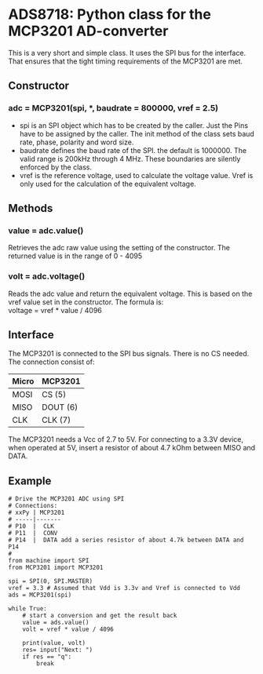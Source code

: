 # ADS8718: Python class for the MCP3201 AD-converter

This is a very short and simple class. It uses the SPI bus for the interface. That
ensures that the tight timing requirements of the MCP3201 are met.

## Constructor

### adc = MCP3201(spi, \*, baudrate = 800000, vref = 2.5)

- spi is an SPI object which has to be created by the caller. Just the Pins have to be assigned by the caller.
The init method of the class sets baud rate, phase, polarity and word size.
- baudrate defines the baud rate of the SPI. the default is 1000000.
The valid range is 200kHz through 4 MHz. These boundaries are silently enforced by the class.
- vref is the reference voltage, used to calculate the voltage value. Vref is only 
used for the calculation of the equivalent voltage.

## Methods

### value = adc.value()

Retrieves the adc raw value using the setting of the constructor. The returned
value is in the range of 0 - 4095

### volt = adc.voltage()

Reads the adc value and return the equivalent voltage. This is based on the vref
value set in the constructor. The formula is:   
    voltage = vref * value / 4096

## Interface

The MCP3201 is connected to the SPI bus signals. There is no CS needed. The
connection consist of:

|Micro|MCP3201|
|:---|:---|
|MOSI|CS (5)|
|MISO|DOUT (6)|
|CLK|CLK (7)|

The MCP3201 needs a Vcc of 2.7 to 5V. For connecting to a 3.3V device, when operated
at 5V, insert a resistor of about 4.7 kOhm between MISO and DATA.

## Example

```
# Drive the MCP3201 ADC using SPI
# Connections:
# xxPy | MCP3201
# -----|-------
# P10  |  CLK
# P11  |  CONV
# P14  |  DATA add a series resistor of about 4.7k between DATA and P14
#
from machine import SPI
from MCP3201 import MCP3201

spi = SPI(0, SPI.MASTER)
vref = 3.3 # Assumed that Vdd is 3.3v and Vref is connected to Vdd
ads = MCP3201(spi)

while True:
    # start a conversion and get the result back
    value = ads.value()
    volt = vref * value / 4096

    print(value, volt)
    res= input("Next: ")
    if res == "q":
        break
```

